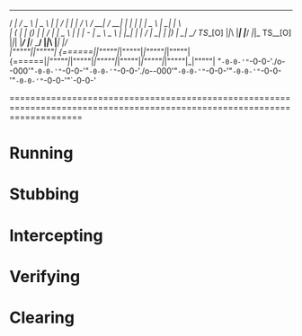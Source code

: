    ___     ___              ___     ___     ___    _____             ___     ___     ___    _   _    ___     ___     ___   
  / __|   / _ \            | _ \   | __|   / __|  |_   _|           /   \   / __|   / __|  | | | |  | _ \   | __|   |   \  
 | (_ |  | (_) |           |   /   | _|    \__ \    | |             | - |   \__ \   \__ \  | |_| |  |   /   | _|    | |) | 
  \___|   \___/   TS__[O]  |_|_\   |___|   |___/   _|_|_   TS__[O]  |_|_|   |___/   |___/   \___/   |_|_\   |___|   |___/  
_|"""""|_|"""""| {======|_|"""""|_|"""""|_|"""""|_|"""""| {======|_|"""""|_|"""""|_|"""""|_|"""""|_|"""""|_|"""""|_|"""""| 
"`-0-0-'"`-0-0-'./o--000'"`-0-0-'"`-0-0-'"`-0-0-'"`-0-0-'./o--000'"`-0-0-'"`-0-0-'"`-0-0-'"`-0-0-'"`-0-0-'"`-0-0-'"`-0-0-'          

==========================================================================================================================


Running
=======


Stubbing
========


Intercepting
============


Verifying
=========


Clearing
========


